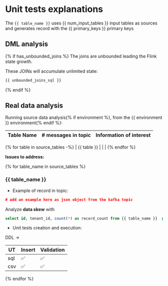 # Unit tests explanations

The `{{ table_name }}` uses {{ num_input_tables }} input tables as sources and generates record with the {{ primary_keys }} primary keys

## DML analysis

{% if has_unbounded_joins %}
The joins are unbounded leading the Flink state growth.

These JOINs will accumulate unlimited state:
```sql
{{ unbounded_joins_sql }}
```
{% endif %}

## Real data analysis

Running source data analysis{% if environment %}, from the {{ environment }} environment{% endif %}:

| Table Name | # messages in topic | Information of interest |
|------------|------------|--------------|
{% for table in source_tables -%}
| {{ table }} |  |  |
{% endfor %}

**Issues to address:**


{% for table_name in source_tables %}
### {{ table_name }}

* Example of record in topic:

```json
# add an example here as json object from the kafka topic
```

Analyze **data skew** with

```sql
select id, tenant_id, count(*) as record_count from {{ table_name }}  group by id, tenant_id
```

* Unit tests creation and execution:

DDL -> 

| UT |   Insert | Validation |
| --- | --- | --- |
| sql | ✅ | ✅  |
| csv | ✅ | ✅  |

{% endfor %}